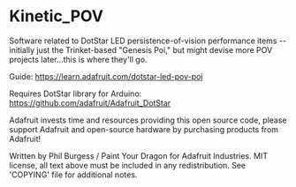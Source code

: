 Kinetic_POV
===========

Software related to DotStar LED persistence-of-vision performance items -- initially just the Trinket-based "Genesis Poi," but might devise more POV projects later...this is where they'll go.

Guide: https://learn.adafruit.com/dotstar-led-pov-poi

Requires DotStar library for Arduino: https://github.com/adafruit/Adafruit_DotStar

Adafruit invests time and resources providing this open source code, please support Adafruit and open-source hardware by purchasing products from Adafruit!

Written by Phil Burgess / Paint Your Dragon for Adafruit Industries. MIT license, all text above must be included in any redistribution. See 'COPYING' file for additional notes.
